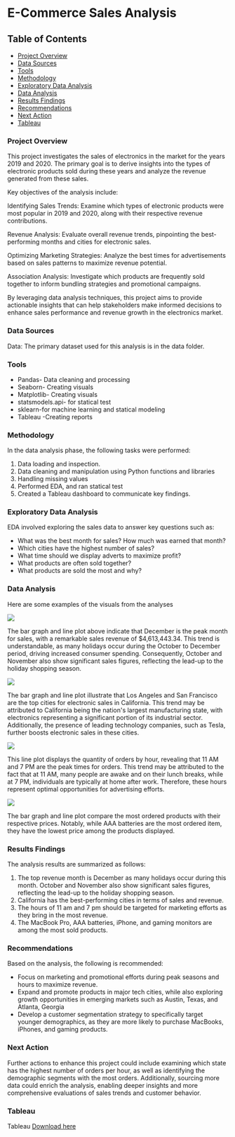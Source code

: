 # E-Commerce Sales Analysis

## Table of Contents 

- [Project Overview](#project-overview)
- [Data Sources ](#data-sources)
- [Tools](#tools)
- [Methodology](#methodology)
- [Exploratory Data Analysis](#exploratory-data-analysis)
- [Data Analysis](#data-analysis) 
- [Results Findings](#results-findings)
- [Recommendations](#recommendations)
- [Next Action](#next-action)
- [Tableau](#tableau)

### Project Overview 
This project investigates the sales of electronics in the market for the years 2019 and 2020. The primary goal is to derive insights into the types of electronic products sold during these years and analyze the revenue generated from these sales.

Key objectives of the analysis include:

Identifying Sales Trends: Examine which types of electronic products were most popular in 2019 and 2020, along with their respective revenue contributions.

Revenue Analysis: Evaluate overall revenue trends, pinpointing the best-performing months and cities for electronic sales.

Optimizing Marketing Strategies: Analyze the best times for advertisements based on sales patterns to maximize revenue potential.

Association Analysis: Investigate which products are frequently sold together to inform bundling strategies and promotional campaigns.

By leveraging data analysis techniques, this project aims to provide actionable insights that can help stakeholders make informed decisions to enhance sales performance and revenue growth in the electronics market.

### Data Sources 

Data: The primary dataset used for this analysis is in the data folder. 

### Tools 

- Pandas- Data cleaning and processing 
- Seaborn- Creating visuals
- Matplotlib- Creating visuals 
- statsmodels.api- for statical test
- sklearn-for machine learning and statical modeling
- Tableau -Creating reports

### Methodology 
  In the data analysis phase, the following tasks were performed:
  
  1. Data loading and inspection.
  2. Data cleaning and manipulation using Python functions and libraries
  3. Handling missing values
  4. Performed EDA, and ran statical test
  5. Created a Tableau dashboard to communicate key findings. 

### Exploratory Data Analysis

EDA involved exploring the sales data to answer key questions such as: 

- What was the best month for sales? How much was earned that month?
- Which cities have the highest number of sales?
- What time should we display adverts to maximize profit?
- What products are often sold together?
- What products are sold the most and why?



### Data Analysis 
Here are some examples of the visuals from the analyses 

![](image/Best_Month_for_Sales.jpg)

The bar graph and line plot above indicate that December is the peak month for sales, with a remarkable sales revenue of $4,613,443.34. This trend is understandable, as many holidays occur during the October to December period, driving increased consumer spending. Consequently, October and November also show significant sales figures, reflecting the lead-up to the holiday shopping season. 


![](image/2Best_city_for_Sales.jpg)

The bar graph and line plot illustrate that Los Angeles and San Francisco are the top cities for electronic sales in California. This trend may be attributed to California being the nation's largest manufacturing state, with electronics representing a significant portion of its industrial sector. Additionally, the presence of leading technology companies, such as Tesla, further boosts electronic sales in these cities. 


![](image/order_by_hour.jpg)

This line plot displays the quantity of orders by hour, revealing that 11 AM and 7 PM are the peak times for orders. This trend may be attributed to the fact that at 11 AM, many people are awake and on their lunch breaks, while at 7 PM, individuals are typically at home after work. Therefore, these hours represent optimal opportunities for advertising efforts.



![](image/Product_ordered_price.jpg) 


The bar graph and line plot compare the most ordered products with their respective prices. Notably, while AAA batteries are the most ordered item, they have the lowest price among the products displayed.

### Results Findings
The analysis results are summarized as follows: 

1. The top revenue month is December as many holidays occur during this month. October and November also show significant sales figures, reflecting the lead-up to the holiday shopping season. 
2. California has the best-performing cities in terms of sales and revenue.
3. The hours of 11 am and 7 pm should be targeted for marketing efforts as they bring in the most revenue.
4. The MacBook Pro, AAA batteries, iPhone, and gaming monitors are among the most sold products.

### Recommendations 
Based on the analysis, the following is recommended: 
- Focus on marketing and promotional efforts during peak seasons and hours to maximize revenue.
- Expand and promote products in major tech cities, while also exploring growth opportunities in emerging markets such as Austin, Texas, and Atlanta, Georgia
- Develop a customer segmentation strategy to specifically target younger demographics, as they are more likely to purchase MacBooks, iPhones, and gaming products.
  
### Next Action
Further actions to enhance this project could include examining which state has the highest number of orders per hour, as well as identifying the demographic segments with the most orders. Additionally, sourcing more data could enrich the analysis, enabling deeper insights and more comprehensive evaluations of sales trends and customer behavior.


### Tableau 
Tableau [Download here](https://public.tableau.com/app/profile/thierno.barry8424/viz/ElectronicSales_16927830576570/Dashboard1)

